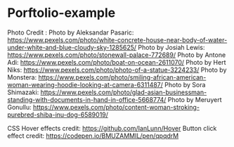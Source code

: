 # Porftolio-example
Photo Credit :
Photo by Aleksandar Pasaric: https://www.pexels.com/photo/white-concrete-house-near-body-of-water-under-white-and-blue-cloudy-sky-1285625/
Photo by Josiah Lewis: https://www.pexels.com/photo/stonewall-palace-772689/
Photo by Antone Adi: https://www.pexels.com/photo/boat-on-ocean-2611070/
Photo by Hert Niks: https://www.pexels.com/photo/photo-of-a-statue-3224233/
Photo by Monstera: https://www.pexels.com/photo/smiling-african-american-woman-wearing-hoodie-looking-at-camera-6311487/
Photo by Sora Shimazaki: https://www.pexels.com/photo/glad-asian-businessman-standing-with-documents-in-hand-in-office-5668774/
Photo by Meruyert Gonullu: https://www.pexels.com/photo/content-woman-stroking-purebred-shiba-inu-dog-6589019/



CSS Hover effects credit: https://github.com/IanLunn/Hover 
Button click effect credit: https://codepen.io/BMUZAMMIL/pen/qpqdrM